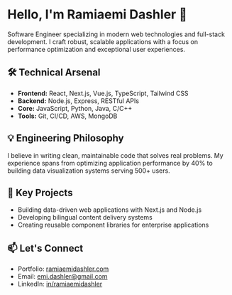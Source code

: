 # Hello, I'm Ramiaemi Dashler 👋

Software Engineer specializing in modern web technologies and full-stack development. I craft robust, scalable applications with a focus on performance optimization and exceptional user experiences.

## 🛠 Technical Arsenal
- **Frontend:** React, Next.js, Vue.js, TypeScript, Tailwind CSS
- **Backend:** Node.js, Express, RESTful APIs
- **Core:** JavaScript, Python, Java, C/C++
- **Tools:** Git, CI/CD, AWS, MongoDB

## 💡 Engineering Philosophy
I believe in writing clean, maintainable code that solves real problems. My experience spans from optimizing application performance by 40% to building data visualization systems serving 500+ users.

## 🌟 Key Projects
- Building data-driven web applications with Next.js and Node.js
- Developing bilingual content delivery systems
- Creating reusable component libraries for enterprise applications

## 📫 Let's Connect
- Portfolio: [ramiaemidashler.com](https://ramiaemidashler.com)
- Email: emi.dashler@gmail.com
- LinkedIn: [in/ramiaemidashler](https://linkedin.com/in/ramiaemidashler)
